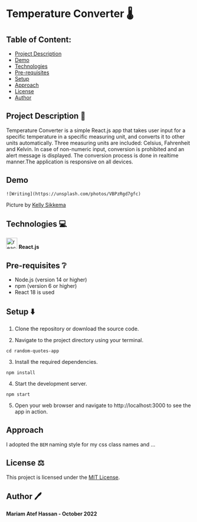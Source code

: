 # Temperature Converter 🌡️


## Table of Content:

- [Project Description](#project-description-page_facing_up)
- [Demo](#demo)
- [Technologies](#technologies)
- [Pre-requisites](#pre-requisites-grey_question)
- [Setup](#setup)
- [Approach](#approach)
- [License](#license)
- [Author](#author)

## Project Description :page_facing_up:

Temperature Converter is a simple React.js app that takes user input for a specific temperature in a specific measuring unit, and converts it to other units automatically. Three measuring units are included: Celsius, Fahrenheit and Kelvin. In case of non-numeric input, conversion is prohibited and an alert message is displayed. The conversion process is done in realtime manner.The application is responsive on all devices.

## Demo

`![Writing](https://unsplash.com/photos/VBPzRgd7gfc)`

Picture by [Kelly Sikkema](https://unsplash.com/@kellysikkema)

## Technologies 💻

<img src="https://upload.wikimedia.org/wikipedia/commons/thumb/a/a7/React-icon.svg/2300px-React-icon.svg.png" alt="react" width="30" height="30"> __React.js__

## Pre-requisites :grey_question:

- Node.js (version 14 or higher)
- npm (version 6 or higher)
- React 18 is used

## Setup ⬇️

1. Clone the repository or download the source code.

2. Navigate to the project directory using your terminal.

```
cd random-quotes-app
```

3. Install the required dependencies.

```
npm install
```

4. Start the development server.

```
npm start
```

5. Open your web browser and navigate to http://localhost:3000 to see the app in action.


## Approach
I adopted the `BEM` naming style for my css class names and ...

## License ⚖️

This project is licensed under the [MIT License](LICENSE).

## Author 🖊️

**Mariam Atef Hassan  - October 2022**
